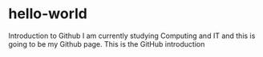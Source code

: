 # hello-world
Introduction to Github
I am currently studying Computing and IT and this is going to be my Github page.
This is the GitHub introduction
